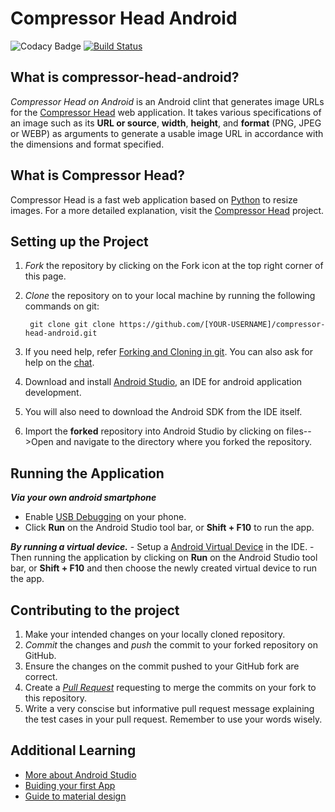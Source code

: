 
# Compressor Head Android
![Codacy Badge](https://api.codacy.com/project/badge/Grade/e904554ecb774f9188d4458c2b277fc5)
[![Build Status](https://travis-ci.org/jboss-outreach/compressor-head-android.svg?branch=master)](https://travis-ci.org/jboss-outreach/compressor-head-android)

## What is compressor-head-android?

*Compressor Head on Android* is an Android clint that generates image URLs  for the [Compressor Head](https://github.com/jboss-outreach/compressor-head) web application.
It takes various specifications of an image such as its **URL or source**, **width**, **height**, and **format** (PNG, JPEG or WEBP) as arguments to generate a usable image URL in accordance with the dimensions and format specified.

## What is Compressor Head?

Compressor Head is a fast web application based on [Python](https://www.python.org/) to resize images.
For a more detailed explanation, visit the [Compressor Head](https://github.com/jboss-outreach/compressor-head)
project.

## Setting up the Project
1. *Fork* the repository by clicking on the Fork icon at the top right corner of this page.
2. *Clone* the repository on to your local machine by running the following commands on git:
		
		git clone git clone https://github.com/[YOUR-USERNAME]/compressor-head-android.git
3. If you need help, refer [Forking and Cloning in git](https://help.github.com/articles/fork-a-repo/). You can also ask for help on the [chat](https://gitter.im/jboss-outreach/gci).
4. Download and install [Android Studio](https://developer.android.com/studio/index.html), an IDE for android application development.
5. You will also need to download the Android SDK from the IDE itself.
6. Import the **forked** repository into Android Studio by clicking on files-->Open and navigate to the directory where you forked the repository.

## Running the Application
***Via your own android smartphone***

   - Enable [USB Debugging](https://www.howtogeek.com/129728/how-to-access-the-developer-options-menu-and-enable-usb-debugging-on-android-4.2/) on your phone.    
   - Click **Run** on the Android Studio tool bar, or **Shift + F10** to run the app.

***By running a virtual device.***
	 - Setup a [Android Virtual Device](https://developer.android.com/studio/run/managing-avds.html) in the IDE. 
	 - Then running the application by clicking on **Run** on the Android Studio tool bar, or **Shift + F10** and then choose the 	            newly created virtual device to run the app.
		
## Contributing to the project

1. Make your intended changes on your locally cloned repository.
2. *Commit* the changes and *push* the commit to your forked repository on GitHub.
3. Ensure the changes on the commit pushed to your GitHub fork are correct.
4. Create a [*Pull Request*](https://help.github.com/articles/about-pull-requests/) requesting to merge the commits on your fork to this repository.
5. Write a very conscise but informative pull request message explaining the test cases in your pull request. Remember to use your words wisely. 


## Additional Learning

* [More about Android Studio](https://developer.android.com/studio/intro/index.html)
* [Buiding your first App](https://developer.android.com/training/basics/firstapp/index.html)
* [Guide to material design](https://developer.android.com/training/index.html)



